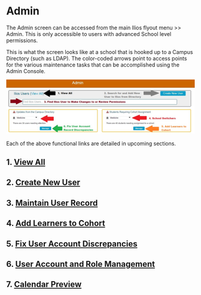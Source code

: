 # Admin

The Admin screen can be accessed from the main Ilios flyout menu &gt;&gt; Admin. This is only accessible to users with advanced School level permissions.

This is what the screen looks like at a school that is hooked up to a Campus Directory \(such as LDAP\). The color-coded arrows point to access points for the various maintenance tasks that can be accomplished using the Admin Console.

![](../.gitbook/assets/admin_console_1.jpg)

Each of the above functional links are detailed in upcoming sections.

## 1. [View All](https://iliosproject.gitbook.io/ilios-user-guide/admin/view-all)

## 2. [Create New User](https://iliosproject.gitbook.io/ilios-user-guide/admin/create-new-user)

## 3. [Maintain User Record](https://iliosproject.gitbook.io/ilios-user-guide/admin/maintain-user-record)

## 4. [Add Learners to Cohort](https://iliosproject.gitbook.io/ilios-user-guide/admin/add-learners-to-cohort)

## 5. [Fix User Account Discrepancies](https://iliosproject.gitbooks.io/ilios-user-guide/content/pages/admin/fix_user_account_discrepancies.html)

## 6. [User Account and Role Management](https://iliosproject.gitbook.io/ilios-user-guide/admin/user-account-and-role-management)

## 7. [Calendar Preview](https://iliosproject.gitbook.io/ilios-user-guide/admin/calendar-preview)

